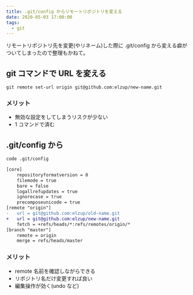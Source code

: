 ```yaml
---
title: .git/config からリモートリポジトリを変える
date: 2020-05-03 17:00:00
tags:
  - git
---
```


リモートリポジトリ先を変更(やリネーム)した際に .git/config から変える癖がついてしまったので整理もかねて。

## git コマンドで URL を変える

```
git remote set-url origin git@github.com:elzup/new-name.git
```

### メリット

- 無効な設定をしてしまうリスクが少ない
- 1 コマンドで済む

## .git/config から

```sh
code .git/config
```

```diff
[core]
	repositoryformatversion = 0
	filemode = true
	bare = false
	logallrefupdates = true
	ignorecase = true
	precomposeunicode = true
[remote "origin"]
-	url = git@github.com:elzup/old-name.git
+	url = git@github.com:elzup/new-name.git
	fetch = +refs/heads/*:refs/remotes/origin/*
[branch "master"]
	remote = origin
	merge = refs/heads/master
```

### メリット

- remote 名前を確認しながらできる
- リポジトリ名だけ変更すれば良い
- 編集操作が効く(undo など)
